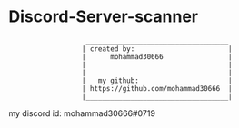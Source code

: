 # Discord-Server-scanner

                       ___________________________________ 
                      | created by:                       |
                      |      mohammad30666                |
                      |                                   |
                      |                                   |
                      |   my github:                      |
                      | https://github.com/mohammad30666  |
                      |___________________________________|
                      
my discord id:
    mohammad30666#0719  
